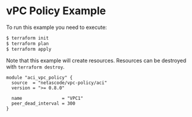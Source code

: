 <!-- BEGIN_TF_DOCS -->
# vPC Policy Example

To run this example you need to execute:

```bash
$ terraform init
$ terraform plan
$ terraform apply
```

Note that this example will create resources. Resources can be destroyed with `terraform destroy`.

```hcl
module "aci_vpc_policy" {
  source  = "netascode/vpc-policy/aci"
  version = ">= 0.8.0"

  name               = "VPC1"
  peer_dead_interval = 300
}
```
<!-- END_TF_DOCS -->
